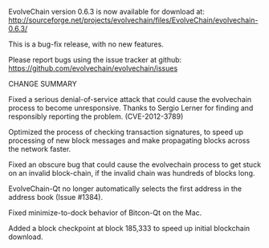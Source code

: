 EvolveChain version 0.6.3 is now available for download at:
  http://sourceforge.net/projects/evolvechain/files/EvolveChain/evolvechain-0.6.3/

This is a bug-fix release, with no new features.

Please report bugs using the issue tracker at github:
  https://github.com/evolvechain/evolvechain/issues

CHANGE SUMMARY

Fixed a serious denial-of-service attack that could cause the
evolvechain process to become unresponsive. Thanks to Sergio Lerner
for finding and responsibly reporting the problem. (CVE-2012-3789)

Optimized the process of checking transaction signatures, to
speed up processing of new block messages and make propagating
blocks across the network faster.

Fixed an obscure bug that could cause the evolvechain process to get
stuck on an invalid block-chain, if the invalid chain was
hundreds of blocks long.

EvolveChain-Qt no longer automatically selects the first address
in the address book (Issue #1384).

Fixed minimize-to-dock behavior of Bitcon-Qt on the Mac.

Added a block checkpoint at block 185,333 to speed up initial
blockchain download.

